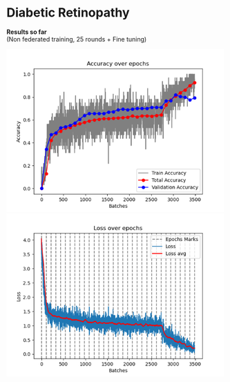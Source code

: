 # Diabetic Retinopathy
**Results so far** <br>
(Non federated training, 25 rounds + Fine tuning)

![Accuracies](Accuracies.png)
![Losses](Losses.png)